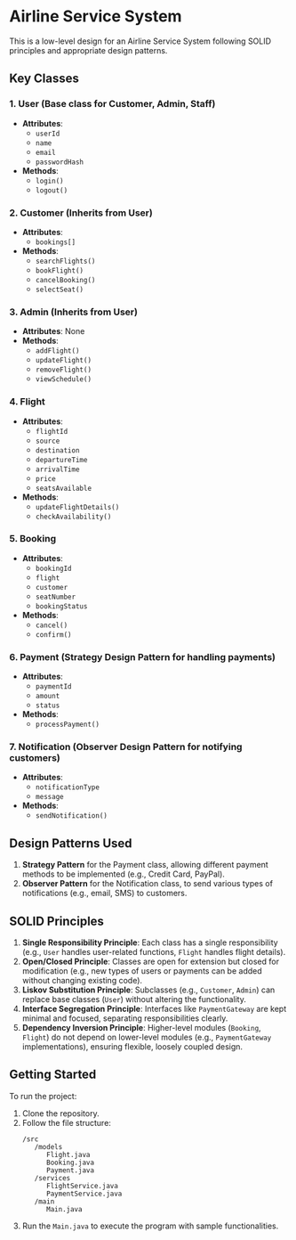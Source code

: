 # Airline Service System

This is a low-level design for an Airline Service System following SOLID principles and appropriate design patterns.

## Key Classes

### 1. User (Base class for Customer, Admin, Staff)
- **Attributes**:
    - `userId`
    - `name`
    - `email`
    - `passwordHash`
- **Methods**:
    - `login()`
    - `logout()`

### 2. Customer (Inherits from User)
- **Attributes**:
    - `bookings[]`
- **Methods**:
    - `searchFlights()`
    - `bookFlight()`
    - `cancelBooking()`
    - `selectSeat()`

### 3. Admin (Inherits from User)
- **Attributes**: None
- **Methods**:
    - `addFlight()`
    - `updateFlight()`
    - `removeFlight()`
    - `viewSchedule()`

### 4. Flight
- **Attributes**:
    - `flightId`
    - `source`
    - `destination`
    - `departureTime`
    - `arrivalTime`
    - `price`
    - `seatsAvailable`
- **Methods**:
    - `updateFlightDetails()`
    - `checkAvailability()`

### 5. Booking
- **Attributes**:
    - `bookingId`
    - `flight`
    - `customer`
    - `seatNumber`
    - `bookingStatus`
- **Methods**:
    - `cancel()`
    - `confirm()`

### 6. Payment (Strategy Design Pattern for handling payments)
- **Attributes**:
    - `paymentId`
    - `amount`
    - `status`
- **Methods**:
    - `processPayment()`

### 7. Notification (Observer Design Pattern for notifying customers)
- **Attributes**:
    - `notificationType`
    - `message`
- **Methods**:
    - `sendNotification()`

## Design Patterns Used

1. **Strategy Pattern** for the Payment class, allowing different payment methods to be implemented (e.g., Credit Card, PayPal).
2. **Observer Pattern** for the Notification class, to send various types of notifications (e.g., email, SMS) to customers.

## SOLID Principles

1. **Single Responsibility Principle**: Each class has a single responsibility (e.g., `User` handles user-related functions, `Flight` handles flight details).
2. **Open/Closed Principle**: Classes are open for extension but closed for modification (e.g., new types of users or payments can be added without changing existing code).
3. **Liskov Substitution Principle**: Subclasses (e.g., `Customer`, `Admin`) can replace base classes (`User`) without altering the functionality.
4. **Interface Segregation Principle**: Interfaces like `PaymentGateway` are kept minimal and focused, separating responsibilities clearly.
5. **Dependency Inversion Principle**: Higher-level modules (`Booking`, `Flight`) do not depend on lower-level modules (e.g., `PaymentGateway` implementations), ensuring flexible, loosely coupled design.

## Getting Started

To run the project:

1. Clone the repository.
2. Follow the file structure:
    ```
    /src
       /models
          Flight.java
          Booking.java
          Payment.java
       /services
          FlightService.java
          PaymentService.java
       /main
          Main.java
    ```
3. Run the `Main.java` to execute the program with sample functionalities.

